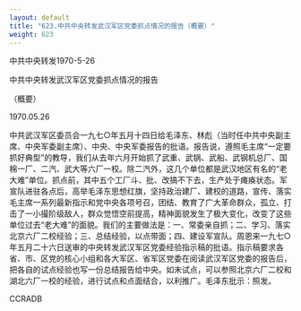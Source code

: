 ```yaml
---
layout: default
title: "623.中共中央转发武汉军区党委抓点情况的报告（概要）"
weight: 623
---
```


中共中央转发1970-5-26

中共中央转发武汉军区党委抓点情况的报告

（概要）

1970.05.26

中共武汉军区委员会一九七○年五月十四日给毛泽东、林彪（当时任中共中央副主席、中央军委副主席）、中央、中央军委报告的批语。报告说，遵照毛主席“一定要抓好典型”的教导，我们从去年六月开始抓了武重、武锅、武船、武钢机总厂、国棉一厂、二汽、武大等六厂一校。除二汽外，这几个单位都是武汉地区有名的“老大难”单位。抓点前，其中五个工厂斗、批、改搞不下去，生产处于瘫痪状态。军宣队进驻各点后，高举毛泽东思想红旗，坚持政治建厂、建校的道路，宣传、落实毛主席一系列最新指示和党中央各项号召，团结、教育了广大革命群众，孤立、打击了一小撮阶级敌人，群众觉悟空前提高，精神面貌发生了极大变化，改变了这些单位过去“老大难”的面貌。我们的主要做法是：一、常委亲自抓；二、学习、落实北京六厂二校经验；三、总结经验，以点带面；四、建设军宣队。周恩来一九七○年五月二十六日送审的中央转发武汉军区党委经验指示稿的批语。指示稿要求各省、市、区党的核心小组和各大军区、省军区党委在阅读武汉军区党委的报告后，把各自的试点经验也写一份总结报告给中央。如未试点，可以参照北京六厂二校和湖北六厂一校的经验，进行试点和点面结合，以利推广。毛泽东批示：照发。

CCRADB

